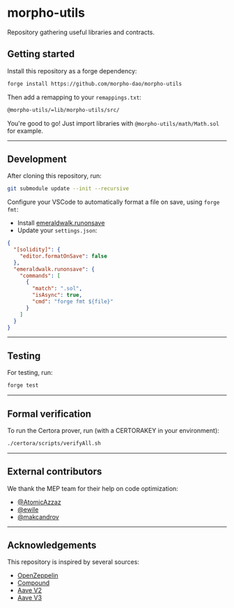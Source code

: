 # morpho-utils

Repository gathering useful libraries and contracts.

## Getting started

Install this repository as a forge dependency:

```bash
forge install https://github.com/morpho-dao/morpho-utils
```

Then add a remapping to your `remappings.txt`:

```txt
@morpho-utils/=lib/morpho-utils/src/
```

You're good to go! Just import libraries with `@morpho-utils/math/Math.sol` for example.

---

## Development

After cloning this repository, run:

```bash
git submodule update --init --recursive
```

Configure your VSCode to automatically format a file on save, using `forge fmt`:

- Install [emeraldwalk.runonsave](https://marketplace.visualstudio.com/items?itemName=emeraldwalk.RunOnSave)
- Update your `settings.json`:

```json
{
  "[solidity]": {
    "editor.formatOnSave": false
  },
  "emeraldwalk.runonsave": {
    "commands": [
      {
        "match": ".sol",
        "isAsync": true,
        "cmd": "forge fmt ${file}"
      }
    ]
  }
}
```

---

## Testing

For testing, run:

```bash
forge test
```

---

## Formal verification

To run the Certora prover, run (with a CERTORAKEY in your environment):

```bash
./certora/scripts/verifyAll.sh
```

---

## External contributors

We thank the MEP team for their help on code optimization:

- [@AtomicAzzaz](https://github.com/AtomicAzzaz)
- [@ewile](https://github.com/wile)
- [@makcandrov](https://github.com/makcandrov)

---

## Acknowledgements

This repository is inspired by several sources:

- [OpenZeppelin](https://github.com/OpenZeppelin/openzeppelin-contracts)
- [Compound](https://github.com/compound-finance/compound-protocol)
- [Aave V2](https://github.com/aave/protocol-v2)
- [Aave V3](https://github.com/aave/aave-v3-core)
